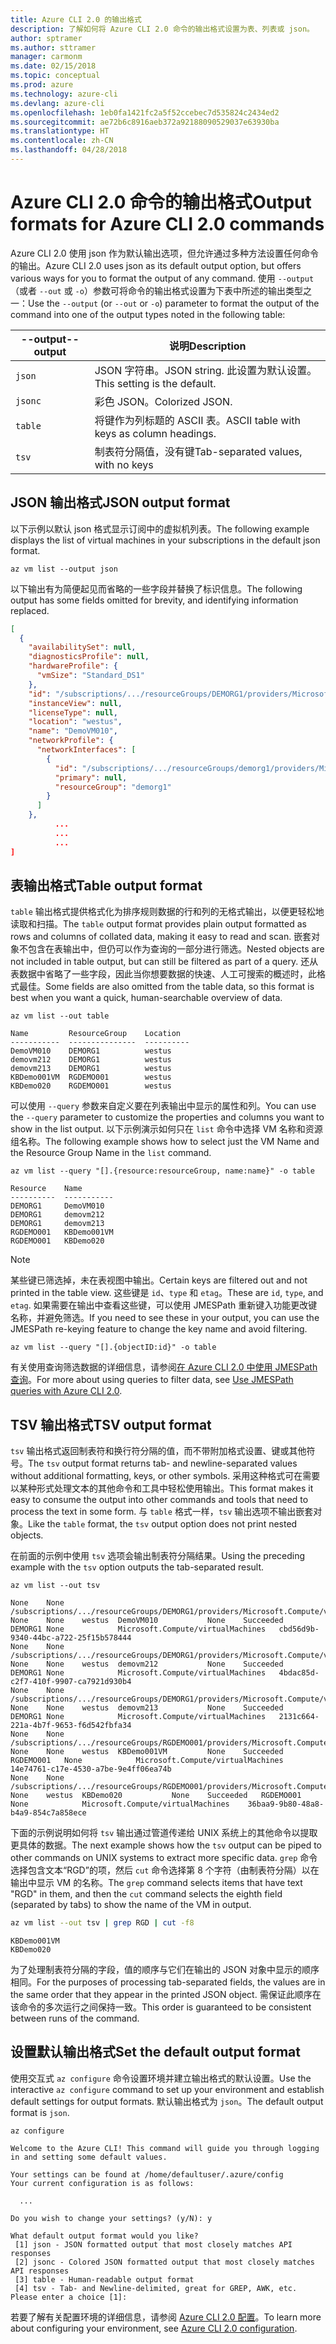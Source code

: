 ```yaml
---
title: Azure CLI 2.0 的输出格式
description: 了解如何将 Azure CLI 2.0 命令的输出格式设置为表、列表或 json。
author: sptramer
ms.author: sttramer
manager: carmonm
ms.date: 02/15/2018
ms.topic: conceptual
ms.prod: azure
ms.technology: azure-cli
ms.devlang: azure-cli
ms.openlocfilehash: 1eb0fa1421fc2a5f52ccebec7d535824c2434ed2
ms.sourcegitcommit: ae72b6c8916aeb372a92188090529037e63930ba
ms.translationtype: HT
ms.contentlocale: zh-CN
ms.lasthandoff: 04/28/2018
---
```

# <a name="output-formats-for-azure-cli-20-commands"></a><span data-ttu-id="957fd-103">Azure CLI 2.0 命令的输出格式</span><span class="sxs-lookup"><span data-stu-id="957fd-103">Output formats for Azure CLI 2.0 commands</span></span>

<span data-ttu-id="957fd-104">Azure CLI 2.0 使用 json 作为默认输出选项，但允许通过多种方法设置任何命令的输出。</span><span class="sxs-lookup"><span data-stu-id="957fd-104">Azure CLI 2.0 uses json as its default output option, but offers various ways for you to format the output of any command.</span></span>  <span data-ttu-id="957fd-105">使用 `--output`（或者 `--out` 或 `-o`）参数可将命令的输出格式设置为下表中所述的输出类型之一：</span><span class="sxs-lookup"><span data-stu-id="957fd-105">Use the `--output` (or `--out` or `-o`) parameter to format the output of the command into one of the output types noted in the following table:</span></span>

<span data-ttu-id="957fd-106">--output</span><span class="sxs-lookup"><span data-stu-id="957fd-106">--output</span></span> | <span data-ttu-id="957fd-107">说明</span><span class="sxs-lookup"><span data-stu-id="957fd-107">Description</span></span>
---------|-------------------------------
`json`   | <span data-ttu-id="957fd-108">JSON 字符串。</span><span class="sxs-lookup"><span data-stu-id="957fd-108">JSON string.</span></span> <span data-ttu-id="957fd-109">此设置为默认设置。</span><span class="sxs-lookup"><span data-stu-id="957fd-109">This setting is the default.</span></span>
`jsonc`  | <span data-ttu-id="957fd-110">彩色 JSON。</span><span class="sxs-lookup"><span data-stu-id="957fd-110">Colorized JSON.</span></span>
`table`  | <span data-ttu-id="957fd-111">将键作为列标题的 ASCII 表。</span><span class="sxs-lookup"><span data-stu-id="957fd-111">ASCII table with keys as column headings.</span></span>
`tsv`    | <span data-ttu-id="957fd-112">制表符分隔值，没有键</span><span class="sxs-lookup"><span data-stu-id="957fd-112">Tab-separated values, with no keys</span></span>

## <a name="json-output-format"></a><span data-ttu-id="957fd-113">JSON 输出格式</span><span class="sxs-lookup"><span data-stu-id="957fd-113">JSON output format</span></span>

<span data-ttu-id="957fd-114">以下示例以默认 json 格式显示订阅中的虚拟机列表。</span><span class="sxs-lookup"><span data-stu-id="957fd-114">The following example displays the list of virtual machines in your subscriptions in the default json format.</span></span>

```azurecli
az vm list --output json
```

<span data-ttu-id="957fd-115">以下输出有为简便起见而省略的一些字段并替换了标识信息。</span><span class="sxs-lookup"><span data-stu-id="957fd-115">The following output has some fields omitted for brevity, and identifying information replaced.</span></span>

```json
[
  {
    "availabilitySet": null,
    "diagnosticsProfile": null,
    "hardwareProfile": {
      "vmSize": "Standard_DS1"
    },
    "id": "/subscriptions/.../resourceGroups/DEMORG1/providers/Microsoft.Compute/virtualMachines/DemoVM010",
    "instanceView": null,
    "licenseType": null,
    "location": "westus",
    "name": "DemoVM010",
    "networkProfile": {
      "networkInterfaces": [
        {
          "id": "/subscriptions/.../resourceGroups/demorg1/providers/Microsoft.Network/networkInterfaces/DemoVM010VMNic",
          "primary": null,
          "resourceGroup": "demorg1"
        }
      ]
    },
          ...
          ...
          ...
]
```

## <a name="table-output-format"></a><span data-ttu-id="957fd-116">表输出格式</span><span class="sxs-lookup"><span data-stu-id="957fd-116">Table output format</span></span>

<span data-ttu-id="957fd-117">`table` 输出格式提供格式化为排序规则数据的行和列的无格式输出，以便更轻松地读取和扫描。</span><span class="sxs-lookup"><span data-stu-id="957fd-117">The `table` output format provides plain output formatted as rows and columns of collated data, making it easy to read and scan.</span></span> <span data-ttu-id="957fd-118">嵌套对象不包含在表输出中，但仍可以作为查询的一部分进行筛选。</span><span class="sxs-lookup"><span data-stu-id="957fd-118">Nested objects are not included in table output, but can still be filtered as part of a query.</span></span> <span data-ttu-id="957fd-119">还从表数据中省略了一些字段，因此当你想要数据的快速、人工可搜索的概述时，此格式最佳。</span><span class="sxs-lookup"><span data-stu-id="957fd-119">Some fields are also omitted from the table data, so this format is best when you want a quick, human-searchable overview of data.</span></span>

```azurecli
az vm list --out table
```

```output
Name         ResourceGroup    Location
-----------  ---------------  ----------
DemoVM010    DEMORG1          westus
demovm212    DEMORG1          westus
demovm213    DEMORG1          westus
KBDemo001VM  RGDEMO001        westus
KBDemo020    RGDEMO001        westus
```
<span data-ttu-id="957fd-120">可以使用 `--query` 参数来自定义要在列表输出中显示的属性和列。</span><span class="sxs-lookup"><span data-stu-id="957fd-120">You can use the `--query` parameter to customize the properties and columns you want to show in the list output.</span></span> <span data-ttu-id="957fd-121">以下示例演示如何只在 `list` 命令中选择 VM 名称和资源组名称。</span><span class="sxs-lookup"><span data-stu-id="957fd-121">The following example shows how to select just the VM Name and the Resource Group Name in the `list` command.</span></span>

```azurecli
az vm list --query "[].{resource:resourceGroup, name:name}" -o table
```

```
Resource    Name
----------  -----------
DEMORG1     DemoVM010
DEMORG1     demovm212
DEMORG1     demovm213
RGDEMO001   KBDemo001VM
RGDEMO001   KBDemo020
```

> [!NOTE]
> <span data-ttu-id="957fd-122">某些键已筛选掉，未在表视图中输出。</span><span class="sxs-lookup"><span data-stu-id="957fd-122">Certain keys are filtered out and not printed in the table view.</span></span> <span data-ttu-id="957fd-123">这些键是 `id`、`type` 和 `etag`。</span><span class="sxs-lookup"><span data-stu-id="957fd-123">These are `id`, `type`, and `etag`.</span></span> <span data-ttu-id="957fd-124">如果需要在输出中查看这些键，可以使用 JMESPath 重新键入功能更改键名称，并避免筛选。</span><span class="sxs-lookup"><span data-stu-id="957fd-124">If you need to see these in your output, you can use the JMESPath re-keying feature to change the key name and avoid filtering.</span></span>
>
> ```azurecli
> az vm list --query "[].{objectID:id}" -o table
> ```

<span data-ttu-id="957fd-125">有关使用查询筛选数据的详细信息，请参阅[在 Azure CLI 2.0 中使用 JMESPath 查询](/cli/azure/query-azure-cli)。</span><span class="sxs-lookup"><span data-stu-id="957fd-125">For more about using queries to filter data, see [Use JMESPath queries with Azure CLI 2.0](/cli/azure/query-azure-cli).</span></span>

## <a name="tsv-output-format"></a><span data-ttu-id="957fd-126">TSV 输出格式</span><span class="sxs-lookup"><span data-stu-id="957fd-126">TSV output format</span></span>

<span data-ttu-id="957fd-127">`tsv` 输出格式返回制表符和换行符分隔的值，而不带附加格式设置、键或其他符号。</span><span class="sxs-lookup"><span data-stu-id="957fd-127">The `tsv` output format returns tab- and newline-separated values without additional formatting, keys, or other symbols.</span></span> <span data-ttu-id="957fd-128">采用这种格式可在需要以某种形式处理文本的其他命令和工具中轻松使用输出。</span><span class="sxs-lookup"><span data-stu-id="957fd-128">This format makes it easy to consume the output into other commands and tools that need to process the text in some form.</span></span> <span data-ttu-id="957fd-129">与 `table` 格式一样，`tsv` 输出选项不输出嵌套对象。</span><span class="sxs-lookup"><span data-stu-id="957fd-129">Like the `table` format, the `tsv` output option does not print nested objects.</span></span>

<span data-ttu-id="957fd-130">在前面的示例中使用 `tsv` 选项会输出制表符分隔结果。</span><span class="sxs-lookup"><span data-stu-id="957fd-130">Using the preceding example with the `tsv` option outputs the tab-separated result.</span></span>

```azurecli
az vm list --out tsv
```

```output
None    None        /subscriptions/.../resourceGroups/DEMORG1/providers/Microsoft.Compute/virtualMachines/DemoVM010 None    None    westus  DemoVM010           None    Succeeded   DEMORG1 None            Microsoft.Compute/virtualMachines   cbd56d9b-9340-44bc-a722-25f15b578444
None    None        /subscriptions/.../resourceGroups/DEMORG1/providers/Microsoft.Compute/virtualMachines/demovm212 None    None    westus  demovm212           None    Succeeded   DEMORG1 None            Microsoft.Compute/virtualMachines   4bdac85d-c2f7-410f-9907-ca7921d930b4
None    None        /subscriptions/.../resourceGroups/DEMORG1/providers/Microsoft.Compute/virtualMachines/demovm213 None    None    westus  demovm213           None    Succeeded   DEMORG1 None            Microsoft.Compute/virtualMachines   2131c664-221a-4b7f-9653-f6d542fbfa34
None    None        /subscriptions/.../resourceGroups/RGDEMO001/providers/Microsoft.Compute/virtualMachines/KBDemo001VM None    None    westus  KBDemo001VM         None    Succeeded   RGDEMO001   None            Microsoft.Compute/virtualMachines   14e74761-c17e-4530-a7be-9e4ff06ea74b
None    None        /subscriptions/.../resourceGroups/RGDEMO001/providers/Microsoft.Compute/virtualMachines/KBDemo02None    None    westus  KBDemo020           None    Succeeded   RGDEMO001   None            Microsoft.Compute/virtualMachines    36baa9-9b80-48a8-b4a9-854c7a858ece
```

<span data-ttu-id="957fd-131">下面的示例说明如何将 `tsv` 输出通过管道传递给 UNIX 系统上的其他命令以提取更具体的数据。</span><span class="sxs-lookup"><span data-stu-id="957fd-131">The next example shows how the `tsv` output can be piped to other commands on UNIX systems to extract more specific data.</span></span> <span data-ttu-id="957fd-132">`grep` 命令选择包含文本“RGD”的项，然后 `cut` 命令选择第 8 个字符（由制表符分隔）以在输出中显示 VM 的名称。</span><span class="sxs-lookup"><span data-stu-id="957fd-132">The `grep` command selects items that have text "RGD" in them, and then the `cut` command selects the eighth field (separated by tabs) to show the name of the VM in output.</span></span>

```bash
az vm list --out tsv | grep RGD | cut -f8
```

```output
KBDemo001VM
KBDemo020
```

<span data-ttu-id="957fd-133">为了处理制表符分隔的字段，值的顺序与它们在输出的 JSON 对象中显示的顺序相同。</span><span class="sxs-lookup"><span data-stu-id="957fd-133">For the purposes of processing tab-separated fields, the values are in the same order that they appear in the printed JSON object.</span></span> <span data-ttu-id="957fd-134">需保证此顺序在该命令的多次运行之间保持一致。</span><span class="sxs-lookup"><span data-stu-id="957fd-134">This order is guaranteed to be consistent between runs of the command.</span></span>

## <a name="set-the-default-output-format"></a><span data-ttu-id="957fd-135">设置默认输出格式</span><span class="sxs-lookup"><span data-stu-id="957fd-135">Set the default output format</span></span>

<span data-ttu-id="957fd-136">使用交互式 `az configure` 命令设置环境并建立输出格式的默认设置。</span><span class="sxs-lookup"><span data-stu-id="957fd-136">Use the interactive `az configure` command to set up your environment and establish default settings for output formats.</span></span> <span data-ttu-id="957fd-137">默认输出格式为 `json`。</span><span class="sxs-lookup"><span data-stu-id="957fd-137">The default output format is `json`.</span></span> 

```azurecli
az configure
```

```output
Welcome to the Azure CLI! This command will guide you through logging in and setting some default values.

Your settings can be found at /home/defaultuser/.azure/config
Your current configuration is as follows:

  ...

Do you wish to change your settings? (y/N): y

What default output format would you like?
 [1] json - JSON formatted output that most closely matches API responses
 [2] jsonc - Colored JSON formatted output that most closely matches API responses
 [3] table - Human-readable output format
 [4] tsv - Tab- and Newline-delimited, great for GREP, AWK, etc.
Please enter a choice [1]:
```

<span data-ttu-id="957fd-138">若要了解有关配置环境的详细信息，请参阅 [Azure CLI 2.0 配置](/cli/azure/azure-cli-configuration)。</span><span class="sxs-lookup"><span data-stu-id="957fd-138">To learn more about configuring your environment, see [Azure CLI 2.0 configuration](/cli/azure/azure-cli-configuration).</span></span>
